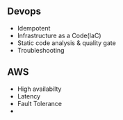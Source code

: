 Devops
------

* Idempotent
* Infrastructure as a Code(IaC)
* Static code analysis & quality gate
* Troubleshooting
  
AWS
---

* High availabilty
* Latency
* Fault Tolerance
* 